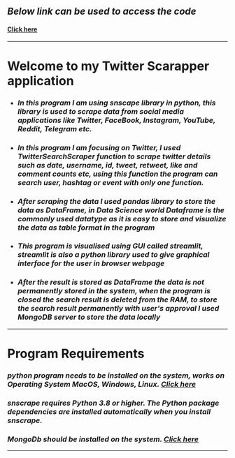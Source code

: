 ## _Below link can be used to access the code_
#### [Click here](https://github.com/harishkumargithub/Twitter-scrape/blob/main/TweetScrape.py)
---

# **Welcome to my Twitter Scarapper application**

- ### _In this program I am using snscape library in python, this library is used to scrape data from social media applications like Twitter, FaceBook, Instagram, YouTube, Reddit, Telegram etc._

- ### _In this program I am focusing on Twitter, I used TwitterSearchScraper function to scrape twitter details such as date, username, id, tweet, retweet, like and comment counts etc, using this function the program can search user, hashtag or event with only one function._

- ### _After scraping the data I used pandas library to store the data as DataFrame, in Data Science world Dataframe is the commonly used datatype as it is easy to store and visualize the data as table format in the program_

- ### _This program is visualised using GUI called streamlit, streamlit is also a python library used to give graphical interface for the user in browser webpage_

- ### _After the result is stored as DataFrame the data is not permanently stored in the system, when the program is closed the search result is deleted from the RAM, to store the search result permanently with user's approval I used MongoDB server to store the data locally_
---


# **Program Requirements**
### _python program needs to be installed on the system, works on Operating System MacOS, Windows, Linux. [Click here](https://www.python.org/downloads/)_
### _snscrape requires Python 3.8 or higher. The Python package dependencies are installed automatically when you install snscrape._
### _MongoDb should be installed on the system. [Click here](https://www.mongodb.com/try/download/community)_
---
